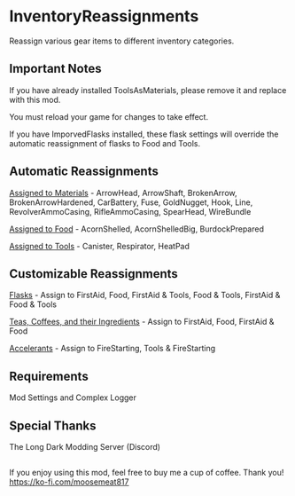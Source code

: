 # InventoryReassignments
Reassign various gear items to different inventory categories.  
  
  
## Important Notes
If you have already installed ToolsAsMaterials, please remove it and replace with this mod.  

You must reload your game for changes to take effect.  

If you have ImporvedFlasks installed, these flask settings will override the automatic reassignment of flasks to Food and Tools.
  
  
## Automatic Reassignments
<ins>Assigned to Materials</ins> - ArrowHead, ArrowShaft, BrokenArrow, BrokenArrowHardened, CarBattery, Fuse, GoldNugget, Hook, Line, RevolverAmmoCasing, RifleAmmoCasing, SpearHead, WireBundle  

<ins>Assigned to Food</ins> - AcornShelled, AcornShelledBig, BurdockPrepared  

<ins>Assigned to Tools</ins> - Canister, Respirator, HeatPad  


## Customizable Reassignments
<ins>Flasks</ins> - Assign to FirstAid, Food, FirstAid & Tools, Food & Tools, FirstAid & Food & Tools  

<ins>Teas, Coffees, and their Ingredients</ins> - Assign to FirstAid, Food, FirstAid & Food  

<ins>Accelerants</ins> - Assign to FireStarting, Tools & FireStarting



## Requirements
Mod Settings and Complex Logger

## Special Thanks
The Long Dark Modding Server (Discord)



##
If you enjoy using this mod, feel free to buy me a cup of coffee.  Thank you!
https://ko-fi.com/moosemeat817
